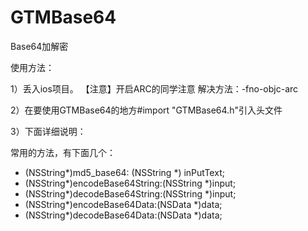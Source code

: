 GTMBase64
=========

Base64加解密

使用方法：

1）丢入ios项目。
【注意】开启ARC的同学注意
解决方法：-fno-objc-arc

2）在要使用GTMBase64的地方#import "GTMBase64.h"引入头文件

3）下面详细说明：

常用的方法，有下面几个：
+ (NSString*)md5_base64: (NSString *) inPutText;
+ (NSString*)encodeBase64String:(NSString *)input;
+ (NSString*)decodeBase64String:(NSString *)input;
+ (NSString*)encodeBase64Data:(NSData *)data;
+ (NSString*)decodeBase64Data:(NSData *)data;
